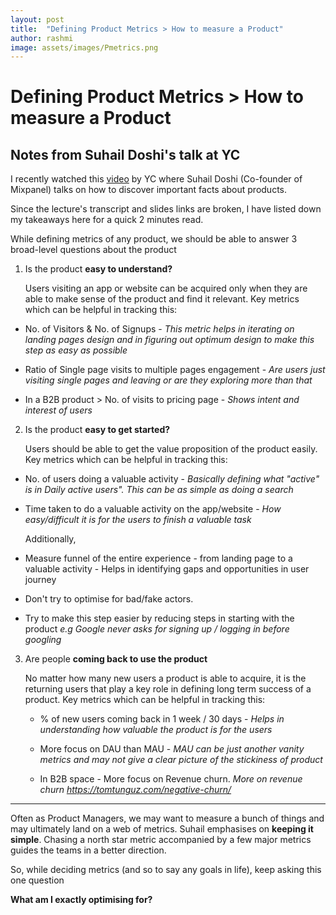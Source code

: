 ```yaml
---
layout: post
title:  "Defining Product Metrics > How to measure a Product"
author: rashmi
image: assets/images/Pmetrics.png
---
```


# Defining Product Metrics > How to measure a Product

## Notes from Suhail Doshi's talk at YC

I recently watched this [video](https://www.youtube.com/watch?v=MABmQhOlmJA) by YC where Suhail Doshi (Co-founder of Mixpanel) talks on how to discover important facts about products.

Since the lecture's transcript and slides links are broken, 
I have listed down my takeaways here for a quick 2 minutes read.


While defining metrics of any product, we should be able to answer 3 broad-level questions
about the product

1. Is the product **easy to understand?**

    Users visiting an app or website can be acquired only when they are able to make sense of the product
and find it relevant.
     Key metrics which can be helpful in tracking this:

- No. of Visitors & No. of Signups -  *This metric helps in iterating on landing pages design and in figuring out optimum design to make this step as easy as possible*

- Ratio of Single page visits to multiple pages engagement  - *Are users just visiting single pages and leaving or are they exploring more than that*

- In a B2B product > No. of visits to pricing page - *Shows intent and interest of users*
2. Is the product **easy to get started?**

     Users should be able to get the value proposition of the product easily.
     Key metrics which can be helpful in tracking this:

- No. of users doing a valuable activity - *Basically defining what "active" is in Daily active users". This can be as simple as doing a search*

- Time taken to do a valuable activity on the app/website - *How easy/difficult it is for the users to finish a valuable task*

     Additionally, 

- Measure funnel of the entire experience - from landing page to a valuable activity - Helps in identifying gaps and opportunities in user journey

-  Don't try to optimise for bad/fake actors.

- Try to make this step easier by reducing steps in starting with the product *e.g Google never asks for signing up / logging in before googling*
3. Are people **coming back to use the product** 


     No matter how many new users a product is able to acquire, it is the returning users that play a key role in defining long term success of a product.
     Key metrics which can be helpful in tracking this:

   - % of new users coming back in 1 week / 30 days - *Helps in understanding how valuable the product is for the users*

   - More focus on DAU than MAU - *MAU can be just another vanity metrics and may not give a clear picture of the stickiness of product*

   - In B2B space - More focus on Revenue churn.  *More on revenue churn  https://tomtunguz.com/negative-churn/*

---


Often as Product Managers, we may want to measure a bunch of things and may ultimately land on a web of metrics. Suhail emphasises on **keeping it simple**. Chasing a north star metric accompanied by a few major metrics guides the teams in a better direction.


So, while deciding metrics (and so to say any goals in life), keep asking this one question

 **What am I exactly optimising for?**
